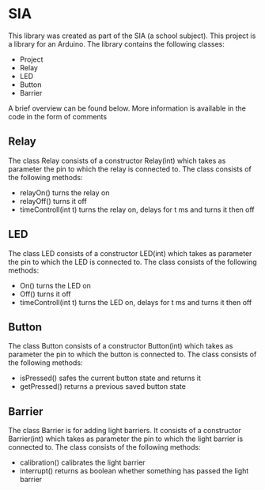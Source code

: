 # SIA

This library was created as part of the SIA (a school subject). This project is a library for an Arduino. 
The library contains the following classes:
* Project
* Relay
* LED
* Button
* Barrier

A brief overview can be found below. More information is available in the code in the form of comments

## Relay
The class Relay consists of a constructor Relay(int) which takes as parameter the pin to which the relay is connected to.
The class consists of the following methods:
* relayOn() turns the relay on
* relayOff() turns it off
* timeControll(int t) turns the relay on, delays for t ms and turns it then off

## LED
The class LED consists of a constructor LED(int) which takes as parameter the pin to which the LED is connected to.
The class consists of the following methods:
* On() turns the LED on
* Off() turns it off
* timeControll(int t) turns the LED on, delays for t ms and turns it then off

## Button
The class Button consists of a constructor Button(int) which takes as parameter the pin to which the button is connected to.
The class consists of the following methods:
* isPressed() safes the current button state and returns it
* getPressed() returns a previous saved button state

## Barrier
The class Barrier is for adding light barriers. It consists of a constructor Barrier(int) which takes as parameter the pin to which the light barrier is connected to.
The class consists of the following methods:
* calibration() calibrates the light barrier
* interrupt() returns as boolean whether something has passed the light barrier
